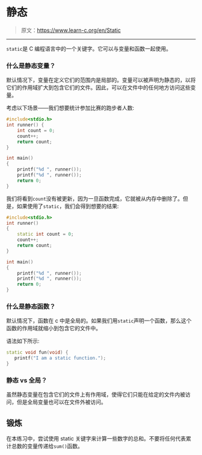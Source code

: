 # 静态

> 原文：<https://www.learn-c.org/en/Static>

* * *

`static`是 C 编程语言中的一个关键字。它可以与变量和函数一起使用。

### 什么是静态变量？

默认情况下，变量在定义它们的范围内是局部的。变量可以被声明为静态的，以将它们的作用域扩大到包含它们的文件。因此，可以在文件中的任何地方访问这些变量。

考虑以下场景——我们想要统计参加比赛的跑步者人数:

```cpp
#include<stdio.h>
int runner() {
    int count = 0;
    count++;
    return count;
}

int main()
{
    printf("%d ", runner());
    printf("%d ", runner());
    return 0;
} 
```

我们将看到`count`没有被更新，因为一旦函数完成，它就被从内存中删除了。但是，如果使用了`static`，我们会得到想要的结果:

```cpp
#include<stdio.h>
int runner()
{
    static int count = 0;
    count++;
    return count;
}

int main()
{
    printf("%d ", runner());
    printf("%d ", runner());
    return 0;
} 
```

### 什么是静态函数？

默认情况下，函数在 c 中是全局的。如果我们用`static`声明一个函数，那么这个函数的作用域就缩小到包含它的文件中。

语法如下所示:

```cpp
static void fun(void) {
   printf("I am a static function.");
} 
```

### 静态 vs 全局？

虽然静态变量在包含它们的文件上有作用域，使得它们只能在给定的文件内被访问，但是全局变量也可以在文件外被访问。

## 锻炼

在本练习中，尝试使用 static 关键字来计算一些数字的总和。不要将任何代表累计总数的变量传递给`sum()`函数。